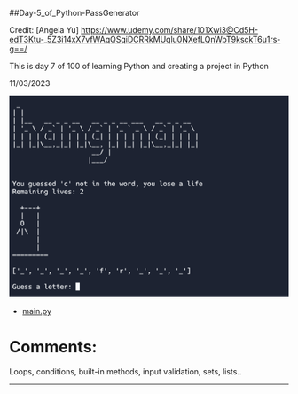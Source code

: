 ##Day-5_of_Python-PassGenerator

Credit: [Angela Yu] https://www.udemy.com/share/101Xwi3@Cd5H-edT3Ktu-_5Z3i14xX7vfWAqQSqiDCRRkMUqlu0NXefLQnWpT9ksckT6u1rs-g==/

This is day 7 of 100 of learning Python and creating a project in Python

11/03/2023

![](https://github.com/AlanShami/python-day-7-hangman/blob/main/project_pic.png)

- [main.py](https://github.com/AlanShami/python-day-7-hangman/blob/main/main.py)


# Comments:                                                                                                                                                                                  
Loops, conditions, built-in methods, input validation, sets, lists..

 ----------------------------------------
